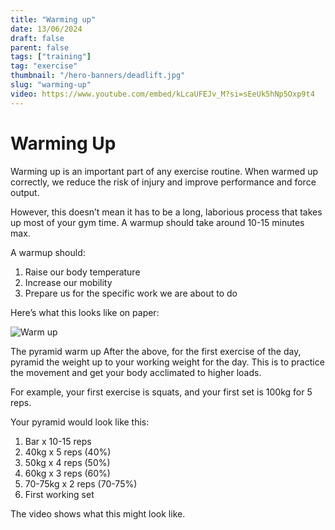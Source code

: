 ```yaml
---
title: "Warming up"
date: 13/06/2024
draft: false
parent: false
tags: ["training"]
tag: "exercise"
thumbnail: "/hero-banners/deadlift.jpg"
slug: "warming-up"
video: https://www.youtube.com/embed/kLcaUFEJv_M?si=sEeUk5hNp5Oxp9t4
---
```


# Warming Up

Warming up is an important part of any exercise routine. When warmed up correctly, we reduce the risk of injury and improve performance and force output.

However, this doesn’t mean it has to be a long, laborious process that takes up most of your gym time. A warmup should take around 10-15 minutes max.

A warmup should:

1. Raise our body temperature
2. Increase our mobility
3. Prepare us for the specific work we are about to do

Here’s what this looks like on paper:

![Warm up](/exercise/warm-up.jpeg)

The pyramid warm up
After the above, for the first exercise of the day, pyramid the weight up to your working weight for the day. This is to practice the movement and get your body acclimated to higher loads.

For example, your first exercise is squats, and your first set is 100kg for 5 reps.

Your pyramid would look like this:

1. Bar x 10-15 reps
2. 40kg x 5 reps (40%)
3. 50kg x 4 reps (50%)
4. 60kg x 3 reps (60%)
5. 70-75kg x 2 reps (70-75%)
6. First working set

The video shows what this might look like.
